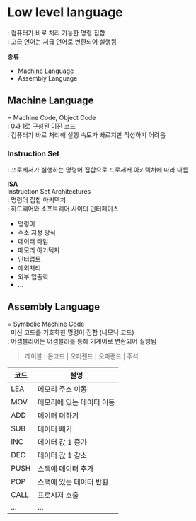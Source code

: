 # Low level language
: 컴퓨터가 바로 처리 가능한 명령 집합  
: 고급 언어는 저급 언어로 변환되어 실행됨  

**종류**  
- Machine Language
- Assembly Language



## Machine Language
= Machine Code, Object Code  
: 0과 1로 구성된 이진 코드  
: 컴퓨터가 바로 처리해 실행 속도가 빠르지만 작성하기 어려움  


### Instruction Set  
: 프로세서가 실행하는 명령어 집합으로 프로세서 아키텍처에 따라 다름  

**ISA**  
Instruction Set Architectures  
: 명령어 집합 아키텍처  
: 하드웨어와 소프트웨어 사이의 인터페이스  

- 명령어
- 주소 지정 방식
- 데이터 타입
- 메모리 아키텍처
- 인터럽트
- 예외처리
- 외부 입출력
- ...



## Assembly Language
= Symbolic Machine Code  
: 머신 코드를 기호화한 명령어 집합 (니모닉 코드)  
: 어셈블리어는 어셈블러를 통해 기계어로 변환되어 실행됨  

> 레이블 | 옵코드 | 오퍼랜드 | 오퍼랜드 | 주석

코드 | 설명
---|---
LEA  | 메모리 주소 이동  
MOV  | 메모리에 있는 데이터 이동   
ADD  | 데이터 더하기
SUB  | 데이터 빼기
INC  | 데이터 값 1 증가
DEC  | 데이터 값 1 감소
PUSH | 스택에 데이터 추가
POP  | 스택에 있는 데이터 반환  
CALL | 프로시저 호출
...  | ...